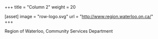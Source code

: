 +++
title = "Column 2"
weight = 20

[asset]
  image = "row-logo.svg"
  url = "http://www.region.waterloo.on.ca/"
+++

Region of Waterloo, Community Services Department